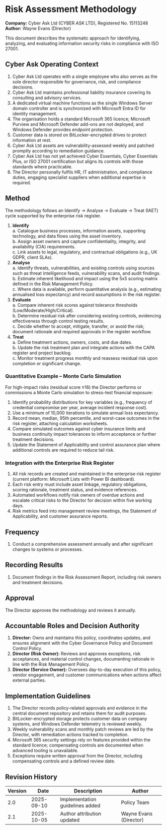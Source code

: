 # Risk Assessment Methodology

**Company:** Cyber Ask Ltd (CYBER ASK LTD), Registered No. 15113248  
**Author:** Wayne Evans (Director)

This document describes the systematic approach for identifying, analyzing, and evaluating information security risks in compliance with ISO 27001.

## Cyber Ask Operating Context

1. Cyber Ask Ltd operates with a single employee who also serves as the sole director responsible for governance, risk, and compliance decisions.
2. Cyber Ask Ltd maintains professional liability insurance covering its consulting and advisory services.
3. A dedicated virtual machine functions as the single Windows Server domain controller and is synchronized with Microsoft Entra ID for identity management.
4. The organisation holds a standard Microsoft 365 licence; Microsoft Purview and Microsoft Defender add-ons are not deployed, and Windows Defender provides endpoint protection.
5. Customer data is stored on BitLocker-encrypted drives to protect information at rest.
6. Cyber Ask Ltd assets are vulnerability-assessed weekly and patched promptly according to remediation guidance.
7. Cyber Ask Ltd has not yet achieved Cyber Essentials, Cyber Essentials Plus, or ISO 27001 certification but aligns its controls with those standards where practicable.
8. The Director personally fulfils HR, IT administration, and compliance duties, engaging specialist suppliers when additional expertise is required.



## Method

The methodology follows an Identify → Analyse → Evaluate → Treat (IAET) cycle supported by the enterprise risk register.

1. **Identify**  
   a. Catalogue business processes, information assets, supporting technology, and data flows using the asset inventory.  
   b. Assign asset owners and capture confidentiality, integrity, and availability (CIA) requirements.  
   c. Link assets to legal, regulatory, and contractual obligations (e.g., UK GDPR, client SLAs).
2. **Analyse**  
   a. Identify threats, vulnerabilities, and existing controls using sources such as threat intelligence feeds, vulnerability scans, and audit findings.  
   b. Estimate inherent likelihood and impact using the 5x5 scoring matrix defined in the Risk Management Policy.  
   c. Where data is available, perform quantitative analysis (e.g., estimating annualised loss expectancy) and record assumptions in the risk register.
3. **Evaluate**  
   a. Compare inherent risk scores against tolerance thresholds (Low/Moderate/High/Critical).  
   b. Determine residual risk after considering existing controls, evidencing effectiveness through control testing results.  
   c. Decide whether to accept, mitigate, transfer, or avoid the risk; document rationale and required approvals in the register workflow.
4. **Treat**  
   a. Define treatment actions, owners, costs, and due dates.  
   b. Update the risk treatment plan and integrate actions with the CAPA register and project backlog.  
   c. Monitor treatment progress monthly and reassess residual risk upon completion or significant change.

### Quantitative Example – Monte Carlo Simulation

For high-impact risks (residual score ≥16) the Director performs or commissions a Monte Carlo simulation to stress-test financial exposure:

1. Identify probability distributions for key variables (e.g., frequency of credential compromise per year, average incident response cost).  
2. Use a minimum of 10,000 iterations to simulate annual loss expectancy.  
3. Record mean, median, 95th percentile, and worst-case outcomes in the risk register, attaching calculation worksheets.  
4. Compare simulated outcomes against cyber insurance limits and business continuity impact tolerances to inform acceptance or further treatment decisions.  
5. Update the Statement of Applicability and control assurance plan where additional controls are required to reduce tail risk.

### Integration with the Enterprise Risk Register

1. All risk records are created and maintained in the enterprise risk register (current platform: Microsoft Lists with Power BI dashboard).  
2. Each risk entry must include asset linkage, regulatory obligations, scoring rationale, treatment status, and evidence references.  
3. Automated workflows notify risk owners of overdue actions and escalate critical risks to the Director for decision within five working days.  
4. Risk metrics feed into management review meetings, the Statement of Applicability, and customer assurance reports.

## Frequency

1. Conduct a comprehensive assessment annually and after significant changes to systems or processes.

## Recording Results

1. Document findings in the Risk Assessment Report, including risk owners and treatment decisions.

## Approval

The Director approves the methodology and reviews it annually.

## Accountable Roles and Decision Authority

1. **Director:** Owns and maintains this policy, coordinates updates, and ensures alignment with the Cyber Governance Policy and Document Control Policy.
2. **Director (Risk Owner):** Reviews and approves exceptions, risk acceptances, and material control changes, documenting rationale in line with the Risk Management Policy.
3. **Director (Service Owner):** Oversees day-to-day execution of this policy, vendor engagement, and customer communications when actions affect external parties.


## Implementation Guidelines
1. The Director records policy-related approvals and evidence in the central document repository and retains them for audit purposes.
2. BitLocker-encrypted storage protects customer data on company systems, and Windows Defender telemetry is reviewed weekly.
3. Weekly vulnerability scans and monthly patch reviews are led by the Director, with remediation actions tracked to completion.
4. Microsoft 365 security settings rely on features provided within the standard licence; compensating controls are documented when advanced tooling is unavailable.
5. Exceptions require written approval from the Director, including compensating controls and a defined review date.


## Revision History

| Version | Date | Description | Author |
| ------- | ---------- | ----------------------- | ------ |
| 2.0     | 2025-09-10 | Implementation guidelines added | Policy Team |
| 2.1     | 2025-10-05 | Author attribution updated | Wayne Evans (Director) |
